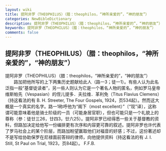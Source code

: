 ```yaml
---
layout: wiki
title: 提阿非罗（THEOPHILUS）（腊：theophilos，“神所亲爱的”，“神的朋友”）
categories: NewBibleDictionary
description: 提阿非罗（THEOPHILUS）（腊：theophilos，“神所亲爱的”，“神的朋友”）
keywords: 提阿非罗（THEOPHILUS）（腊：theophilos，“神所亲爱的”，“神的朋友”）
comments: false
---
```


## 提阿非罗（THEOPHILUS）（腊：theophilos，“神所亲爱的”，“神的朋友”）



提阿非罗（THEOPHILUS）（腊：theophilos，“神所亲爱的”，“神的朋友”）
　　路加把他所写的上下两集历史题献给此人（路一3；徒一1）。有些人认为此名泛指一般“基督徒读者”，另一些人则认为它是一个著名人物的匿名，例如罗马皇帝维斯帕先（Vespasian）的侄儿提多．夫拉维．革利免（Titus Flavius Clemens）（持这看法的有 B. H. Streeter, The Four Gospels, 1924，页534起）。然而这大概是一个真实的名字。路一1称呼他为“阁下（most excellent）”〔“现”译〕，这称谓可能意味着他是骑士阶级的一员（可能身居官职），但也可能只是一个礼貌上的尊称（参：徒廿三26，廿四3，廿六25）。提阿非罗已经得悉一些关于基督教的资料，但路加决定给他写一份编排更有次序和内容更可靠的叙述。提阿非罗也许代表了罗马社会上的某个阶层，而路加盼望赢取他们对福音的好感；不过，这份著述却不是写给协助保罗在尼禄面前答辩的律师，向他提供资料（持这看法的有 J. I. Still, St Paul on Trial, 1923，页84起）。
F.F.B.




